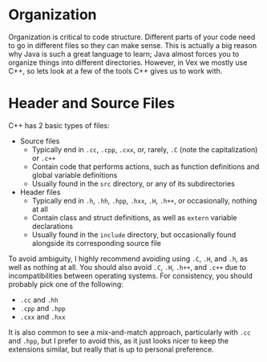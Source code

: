 # Organization

Organization is critical to code structure. Different parts of your code need to go in different files so they can make sense. This is actually a big reason why Java is such a great language to learn; Java almost forces you to organize things into different directories. However, in Vex we mostly use C++, so lets look at a few of the tools C++ gives us to work with.

# Header and Source Files

C++ has 2 basic types of files:
- Source files
  - Typically end in `.cc`, `.cpp`, `.cxx`, or, rarely, `.C` (note the capitalization) or `.c++`
  - Contain code that performs actions, such as function definitions and global variable definitions
  - Usually found in the `src` directory, or any of its subdirectories
- Header files 
  - Typically end in `.h`, `.hh`, `.hpp`, `.hxx`, `.H`, `.h++`, or occasionally, nothing at all
  - Contain class and struct definitions, as well as `extern` variable declarations
  - Usually found in the `include` directory, but occasionally found alongside its corresponding source file

To avoid ambiguity, I highly recommend avoiding using `.C`, `.H`, and `.h`, as well as nothing at all. You should also avoid `.C`, `.H`, `.h++`, and `.c++` due to incompatibilities between operating systems. For consistency, you should probably pick one of the following:

- `.cc` and `.hh`
- `.cpp` and `.hpp`
- `.cxx` and `.hxx`

It is also common to see a mix-and-match approach, particularly with `.cc` and `.hpp`, but I prefer to avoid this, as it just looks nicer to keep the extensions similar, but really that is up to personal preference.